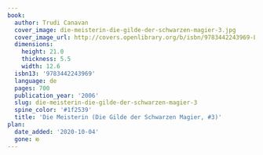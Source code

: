 ```yaml
---
book:
  author: Trudi Canavan
  cover_image: die-meisterin-die-gilde-der-schwarzen-magier-3.jpg
  cover_image_url: http://covers.openlibrary.org/b/isbn/9783442243969-L.jpg
  dimensions:
    height: 21.0
    thickness: 5.5
    width: 12.6
  isbn13: '9783442243969'
  language: de
  pages: 700
  publication_year: '2006'
  slug: die-meisterin-die-gilde-der-schwarzen-magier-3
  spine_color: '#1f2539'
  title: 'Die Meisterin (Die Gilde der Schwarzen Magier, #3)'
plan:
  date_added: '2020-10-04'
  gone: ю
---
```

